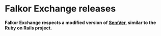# Falkor Exchange releases

**Falkor Exchange respects a modified version of [SemVer](http://semver.org), similar to the Ruby on Rails project.**
